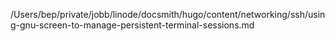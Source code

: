 /Users/bep/private/jobb/linode/docsmith/hugo/content/networking/ssh/using-gnu-screen-to-manage-persistent-terminal-sessions.md